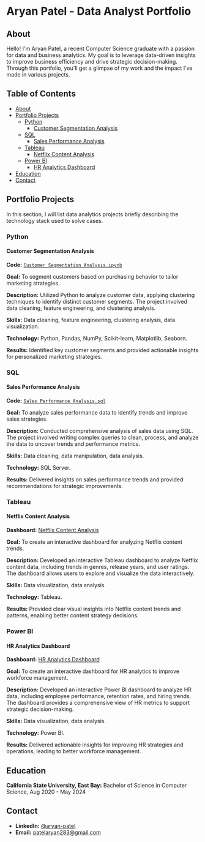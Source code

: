 # Aryan Patel - Data Analyst Portfolio

## About
Hello! I'm Aryan Patel, a recent Computer Science graduate with a passion for data and business analytics. My goal is to leverage data-driven insights to improve business efficiency and drive strategic decision-making. Through this portfolio, you'll get a glimpse of my work and the impact I've made in various projects.

## Table of Contents
- [About](#about)
- [Portfolio Projects](#portfolio-projects)
  - [Python](#python)
    - [Customer Segmentation Analysis](#customer-segmentation-analysis)
  - [SQL](#sql)
    - [Sales Performance Analysis](#sales-performance-analysis)
  - [Tableau](#tableau)
    - [Netflix Content Analysis](#netflix-content-analysis)
  - [Power BI](#power-bi)
    - [HR Analytics Dashboard](#hr-analytics-dashboard)
- [Education](#education)
- [Contact](#contact)

## Portfolio Projects
In this section, I will list data analytics projects briefly describing the technology stack used to solve cases.

### Python

#### Customer Segmentation Analysis
**Code:** [`Customer Segmentation Analysis.ipynb`](#)

**Goal:** To segment customers based on purchasing behavior to tailor marketing strategies.

**Description:** Utilized Python to analyze customer data, applying clustering techniques to identify distinct customer segments. The project involved data cleaning, feature engineering, and clustering analysis.

**Skills:** Data cleaning, feature engineering, clustering analysis, data visualization.

**Technology:** Python, Pandas, NumPy, Scikit-learn, Matplotlib, Seaborn.

**Results:** Identified key customer segments and provided actionable insights for personalized marketing strategies.

### SQL

#### Sales Performance Analysis
**Code:** [`Sales Performance Analysis.sql`](#)

**Goal:** To analyze sales performance data to identify trends and improve sales strategies.

**Description:** Conducted comprehensive analysis of sales data using SQL. The project involved writing complex queries to clean, process, and analyze the data to uncover trends and performance metrics.

**Skills:** Data cleaning, data manipulation, data analysis.

**Technology:** SQL Server.

**Results:** Delivered insights on sales performance trends and provided recommendations for strategic improvements.

### Tableau

#### Netflix Content Analysis
**Dashboard:** [Netflix Content Analysis](#)

**Goal:** To create an interactive dashboard for analyzing Netflix content trends.

**Description:** Developed an interactive Tableau dashboard to analyze Netflix content data, including trends in genres, release years, and user ratings. The dashboard allows users to explore and visualize the data interactively.

**Skills:** Data visualization, data analysis.

**Technology:** Tableau.

**Results:** Provided clear visual insights into Netflix content trends and patterns, enabling better content strategy decisions.

### Power BI

#### HR Analytics Dashboard
**Dashboard:** [HR Analytics Dashboard](#)

**Goal:** To create an interactive dashboard for HR analytics to improve workforce management.

**Description:** Developed an interactive Power BI dashboard to analyze HR data, including employee performance, retention rates, and hiring trends. The dashboard provides a comprehensive view of HR metrics to support strategic decision-making.

**Skills:** Data visualization, data analysis.

**Technology:** Power BI.

**Results:** Delivered actionable insights for improving HR strategies and operations, leading to better workforce management.

## Education
**California State University, East Bay:**
Bachelor of Science in Computer Science,
Aug 2020 - May 2024

## Contact
- **LinkedIn:** [@aryan-patel](https://www.linkedin.com/in/patel-aryan/)
- **Email:** [patelaryan283@gmail.com](mailto:patelaryan283@gmail.com)
